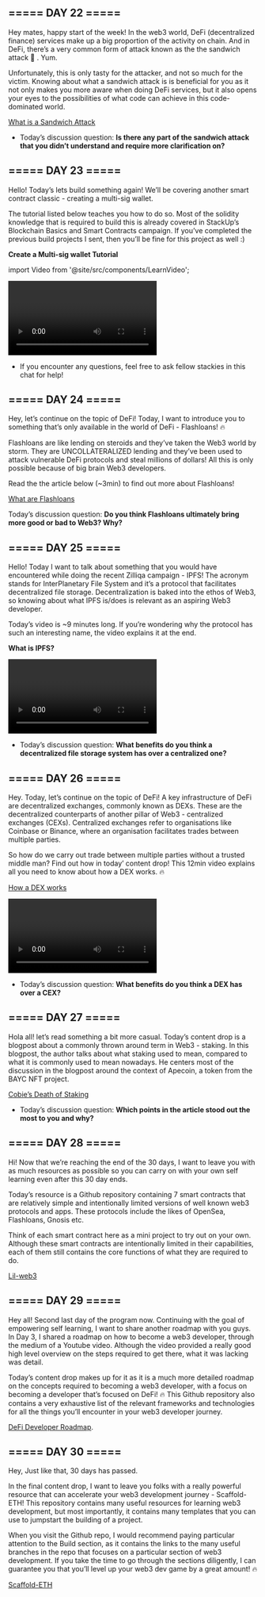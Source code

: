 

## ===== DAY 22 =====

Hey mates, happy start of the week! In the web3 world, DeFi (decentralized finance) services make up a big proportion of the activity on chain. And in DeFi, there’s a very common form of attack known as the the sandwich attack 🥪 . Yum. 

Unfortunately, this is only tasty for the attacker, and not so much for the victim. Knowing about what a sandwich attack is is beneficial for you as it not only makes you more aware when doing DeFi services, but it also opens your eyes to the possibilities of what code can achieve in this code-dominated world.

[What is a Sandwich Attack](https://bit.ly/su-sandwich-attack)

- Today’s discussion question: **Is there any part of the sandwich attack that you didn’t understand and require more clarification on?**

## ===== DAY 23 =====

Hello! Today’s lets build something again! We’ll be covering another smart contract classic - creating a multi-sig wallet. 

The tutorial listed below teaches you how to do so. Most of the solidity knowledge that is required to build this is already covered in StackUp’s Blockchain Basics and Smart Contracts campaign. If you’ve completed the previous build projects I sent, then you’ll be fine for this project as well :)

**Create a Multi-sig wallet Tutorial**

import Video from '@site/src/components/LearnVideo';

<Video link="https://youtube.com/embed/Yx0oifA9j6I"></Video>

- If you encounter any questions, feel free to ask fellow stackies in this chat for help!

## ===== DAY 24 =====

Hey, let’s continue on the topic of DeFi! Today, I want to introduce you to something that’s only available in the world of DeFi - Flashloans! 🔥 

Flashloans are like lending on steroids and they’ve taken the Web3 world by storm. They are UNCOLLATERALIZED lending and they’ve been used to attack vulnerable DeFi protocols and steal millions of dollars! All this is only possible because of big brain Web3 developers. 

Read the the article below (~3min) to find out more about Flashloans!

[What are Flashloans](https://bit.ly/su-flashloans)

Today’s discussion question: **Do you think Flashloans ultimately bring more good or bad to Web3? Why?**

## ===== DAY 25 =====

Hello! Today I want to talk about something that you would have encountered while doing the recent Zilliqa campaign - IPFS! The acronym stands for InterPlanetary File System and it’s a protocol that facilitates decentralized file storage. Decentralization is baked into the ethos of Web3, so knowing about what IPFS is/does is relevant as an aspiring Web3 developer.

Today’s video is ~9 minutes long. If you’re wondering why the protocol has such an interesting name, the video explains it at the end.

**What is IPFS?**

<Video link="https://youtube.com/embed/5Uj6uR3fp-U"></Video>

- Today’s discussion question: **What benefits do you think a decentralized file storage system has over a centralized one?**

## ===== DAY 26 =====

Hey. Today, let’s continue on the topic of DeFi! A key infrastructure of DeFi are decentralized exchanges,  commonly known as DEXs. These are the decentralized counterparts of another pillar of Web3 - centralized exchanges (CEXs). Centralized exchanges refer to organisations like Coinbase or Binance, where an organisation facilitates trades between multiple parties.

So how do we carry out trade between multiple parties without a trusted middle man? Find out how in today’ content drop! This 12min video explains all you need to know about how a DEX works. 🔥 

[How a DEX works](https://bit.ly/how-a-dex-works)

<Video link="https://youtube.com/embed/rnVi-b7UqmY"></Video>


- Today’s discussion question: **What benefits do you think a DEX has over a CEX?**

## ===== DAY 27 =====

Hola all! let’s read something a bit more casual. Today’s content drop is a blogpost about a commonly thrown around term in Web3 - staking. In this blogpost, the author talks about what staking used to mean, compared to what it is commonly used to mean nowadays. He centers most of the discussion in the blogpost around the context of Apecoin, a token from the BAYC NFT project.

[Cobie’s Death of Staking](https://bit.ly/death-of-staking)

- Today’s discussion question: **Which points in the article stood out the most to you and why?**

## ===== DAY 28 =====

Hi! Now that we’re reaching the end of the 30 days, I want to leave you with as much resources as possible so you can carry on with your own self learning even after this 30 day ends. 

Today’s resource is a Github repository containing 7 smart contracts that are relatively simple and intentionally limited versions of well known web3 protocols and apps. These protocols include the likes of OpenSea, Flashloans, Gnosis etc.

Think of each smart contract here as a mini project to try out on your own. Although these smart contracts are intentionally limited in their capabilities, each of them still contains the core functions of what they are required to do.

[Lil-web3](https://bit.ly/lil-web3)

## ===== DAY 29 =====

Hey all! Second last day of the program now. Continuing with the goal of empowering self learning, I want to share another roadmap with you guys. In Day 3, I shared a roadmap on how to become a web3 developer, through the medium of a Youtube video. Although the video provided a really good high level overview on the steps required to get there, what it was lacking was detail.

Today’s content drop makes up for it as it is a much more detailed roadmap on the concepts required to becoming a web3 developer, with a focus on becoming a developer that’s focused on DeFi! 🔥  This Github repository also contains a very exhaustive list of the relevant frameworks and technologies for all the things you’ll encounter in your web3 developer journey.

[DeFi Developer Roadmap](https://bit.ly/defi-dev-roadmap).

## ===== DAY 30 =====

Hey, Just like that, 30 days has passed.

In the final content drop, I want to leave you folks with a really powerful resource that can accelerate your web3 development journey - Scaffold-ETH! This repository contains many useful resources for learning web3 development, but most importantly, it contains many templates that you can use to jumpstart the building of a project. 

When you visit the Github repo, I would recommend paying particular attention to the Build section, as it contains the links to the many useful branches in the repo that focuses on a particular section of web3 development. If you take the time to go through the sections diligently, I can guarantee you that you’ll level up your web3 dev game by a great amount! 🔥 

[Scaffold-ETH](https://bit.ly/scaffold-eth)